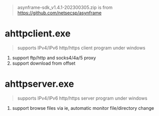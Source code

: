 > asynframe-sdk_v1.4.1-202300305.zip is from https://github.com/netsecsp/asynframe  

# ahttpclient.exe  
> supports IPv4/IPv6 http/https client program under windows  

1. support ftp/http and socks4/4a/5 proxy  
2. support download from offset  

# ahttpserver.exe
> supports IPv4/IPv6 http/https server program under windows  

1. support browse files via ie, automatic monitor file/directory change  
